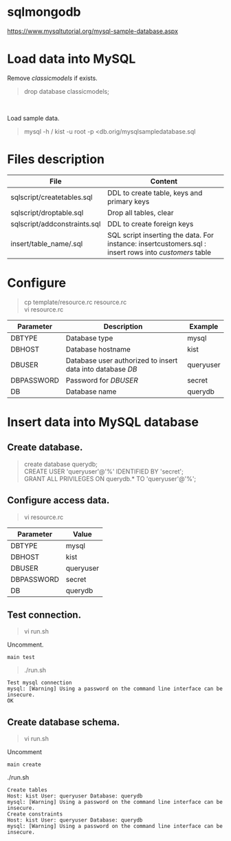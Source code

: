 # sqlmongodb

https://www.mysqltutorial.org/mysql-sample-database.aspx

# Load data into MySQL

Remove *classicmodels* if exists.

> drop database classicmodels;<br>
<br>


Load sample data.<br>

>mysql -h /<host name/> kist -u root -p <db.orig/mysqlsampledatabase.sql <br>

# Files description

| File | Content |
| ---- | ------- |
| sqlscript/createtables.sql  | DDL to create table, keys and primary keys 
| sqlscript/droptable.sql | Drop all tables, clear
| sqlscript/addconstraints.sql | DDL to create foreign keys
| insert/table_name/.sql | SQL script inserting the data. For instance: insertcustomers.sql : insert rows into *customers* table

# Configure

> cp template/resource.rc resource.rc<br>
> vi resource.rc<br>

| Parameter | Description | Example
| ---- | ---- | ---- |
| DBTYPE | Database type | mysql 
| DBHOST | Database hostname | kist
| DBUSER | Database user authorized to insert data into database  *DB* | queryuser
| DBPASSWORD | Password for *DBUSER* | secret
| DB | Database name | querydb

# Insert data into MySQL database

## Create database.

> create database querydb;<br>
> CREATE USER 'queryuser'@'%' IDENTIFIED BY 'secret';<br>
> GRANT ALL PRIVILEGES ON querydb.* TO 'queryuser'@'%';<br>


## Configure access data.

> vi resource.rc<br>

| Parameter | Value
| --- | ---- |
| DBTYPE | mysql 
| DBHOST | kist
| DBUSER | queryuser
| DBPASSWORD | secret
| DB | querydb

## Test connection.

> vi run.sh<br>

Uncomment.
```
main test
```
> ./run.sh
```
Test mysql connection
mysql: [Warning] Using a password on the command line interface can be insecure.
OK

```

## Create database schema.
> vi run.sh<br>

Uncomment
```
main create
```
./run.sh
```
Create tables
Host: kist User: queryuser Database: querydb
mysql: [Warning] Using a password on the command line interface can be insecure.
Create constraints
Host: kist User: queryuser Database: querydb
mysql: [Warning] Using a password on the command line interface can be insecure.

```
